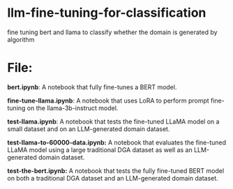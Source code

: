 # llm-fine-tuning-for-classification
fine tuning bert and llama to classify whether the domain is generated by algorithm 

# File:
**bert.ipynb**: A notebook that fully fine-tunes a BERT model.

**fine-tune-llama.ipynb**: A notebook that uses LoRA to perform prompt fine-tuning on the llama-3b-instruct model.

**test-llama.ipynb**: A notebook that tests the fine-tuned LLaMA model on a small dataset and on an LLM-generated domain dataset.

**test-llama-to-60000-data.ipynb:** A notebook that evaluates the fine-tuned LLaMA model using a large traditional DGA dataset as well as an LLM-generated domain dataset.

**test-the-bert.ipynb:** A notebook that tests the fully fine-tuned BERT model on both a traditional DGA dataset and an LLM-generated domain dataset.
